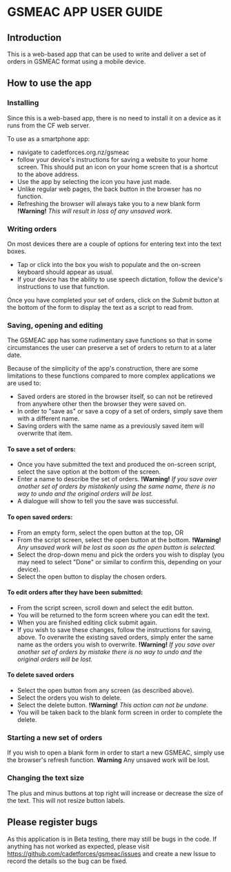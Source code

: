 GSMEAC APP USER GUIDE
=====================

Introduction
------------
This is a web-based app that can be used to write and deliver a set of orders in GSMEAC format using a mobile device.

How to use the app
------------------

### Installing
Since this is a web-based app, there is no need to install it on a device as it runs from the CF web server. 

To use as a smartphone app: 
*  navigate to cadetforces.org.nz/gsmeac
*  follow your device's instructions for saving a website to your home screen. This should put an icon on your home screen that is a shortcut to the above address.
*  Use the app by selecting the icon you have just made.
*  Unlike regular web pages, the back button in the browser has no function.
*  Refreshing the browser will always take you to a new blank form **!Warning!** *This will result in loss of any unsaved work.*

### Writing orders
On most devices there are a couple of options for entering text into the text boxes.
*  Tap or click into the box you wish to populate and the on-screen keyboard should appear as usual.
*  If your device has the ability to use speech dictation, follow the device's instructions to use that function.

Once you have completed your set of orders, click on the _Submit_ button at the bottom of the form to display the text as a script to read from.

### Saving, opening and editing
The GSMEAC app has some rudimentary save functions so that in some circumstances the user can preserve a set of orders to return to at a later date.

Because of the simplicity of the app's construction, there are some limitations to these functions compared to more complex applications we are used to:
*  Saved orders are stored in the browser itself, so can not be retireved from anywhere other then the browser they were saved on.
*  In order to "save as" or save a copy of a set of orders, simply save them with a different name.
*  Saving orders with the same name as a previously saved item will overwrite that item.

#### To save a set of orders:
*  Once you have submitted the text and produced the on-screen script, select the save option at the bottom of the screen.
*  Enter a name to describe the set of orders. **!Warning!** *If you save over another set of orders by mistakenly using the same name, there is no way to undo and the original orders will be lost.*
*  A dialogue will show to tell you the save was successful.

#### To open saved orders:
*  From an empty form, select the open button at the top, OR
*  From the script screen, select the open button at the bottom. **!Warning!** *Any unsaved work will be lost as soon as the open button is selected.*
*  Select the drop-down menu and pick the orders you wish to display (you may need to select "Done" or similar to confirm this, depending on your device).
*  Select the open button to display the chosen orders.

#### To edit orders after they have been submitted:
*  From the script screen, scroll down and select the edit button.
*  You will be returned to the form screen where you can edit the text.
*  When you are finished editing click submit again.
*  If you wish to save these changes, follow the instructions for saving, above. To overwrite the existing saved orders, simply enter the same name as the orders you wish to overwrite. **!Warning!** *If you save over another set of orders by mistake there is no way to undo and the original orders will be lost.*

#### To delete saved orders
*  Select the open button from any screen (as described above).
*  Select the orders you wish to delete.
*  Select the delete button. **!Warning!** *This action can not be undone.*
*  You will be taken back to the blank form screen in order to complete the delete.

### Starting a new set of orders
If you wish to open a blank form in order to start a new GSMEAC, simply use the browser's refresh function. **Warning** Any unsaved work will be lost.

### Changing the text size
The plus and minus buttons at top right will increase or decrease the size of the text. This will not resize button labels.

## Please register bugs
As this application is in Beta testing, there may still be bugs in the code. If anything has not worked as expected, please visit https://github.com/cadetforces/gsmeac/issues and create a new Issue to record the details so the bug can be fixed. 
